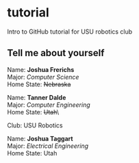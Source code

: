 # tutorial
Intro to GitHub tutorial for USU robotics club

## Tell me about yourself ##
Name: **Joshua Frerichs**\
Major: *Computer Science*\
Home State: ~~Nebraska~~

Name: **Tanner Dalde**\
Major: *Computer Engineering*\
Home State: ~~Utah~~\

Club: USU Robotics

Name: **Joshua Taggart**\
Major: *Electrical Engineering*\
Home State: Utah